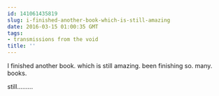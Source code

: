 ```yaml
---
id: 141061435819
slug: i-finished-another-book-which-is-still-amazing
date: 2016-03-15 01:00:35 GMT
tags:
- transmissions from the void
title: ''
---
```

I finished another book. which is still amazing. been finishing so. many. books. 

still.........